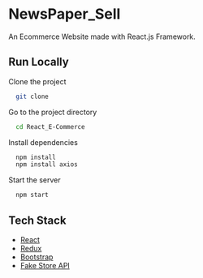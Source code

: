 # NewsPaper_Sell

An Ecommerce Website made with React.js Framework.

## Run Locally

Clone the project

```bash
  git clone 
```

Go to the project directory

```bash
  cd React_E-Commerce
```

Install dependencies

```bash
  npm install
  npm install axios
```

Start the server

```bash
  npm start
```



## Tech Stack

* [React](https://reactjs.org/)
* [Redux](https://redux.js.org/)
* [Bootstrap](https://getbootstrap.com/)
* [Fake Store API](https://fakestoreapi.com/)


